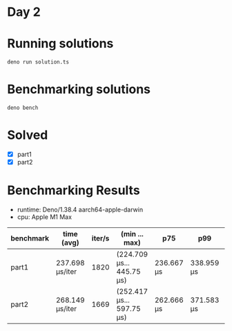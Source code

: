 # Day 2

# Running solutions
`deno run solution.ts`

# Benchmarking solutions
`deno bench`

# Solved
- [x] part1
- [x] part2

# Benchmarking Results
- runtime: Deno/1.38.4 aarch64-apple-darwin
- cpu: Apple M1 Max

| benchmark | time (avg) | iter/s | (min ... max) | p75 | p99 | p995 |
| --- | --- | --- | --- | --- | --- | --- |
| part1 | 237.698 µs/iter | 1820 | (224.709 µs... 445.75 µs) | 236.667 µs | 338.959 µs | 352.792 µs |
| part2 | 268.149 µs/iter | 1669 | (252.417 µs... 597.75 µs) | 262.666 µs | 371.583 µs | 393.958 µs |

